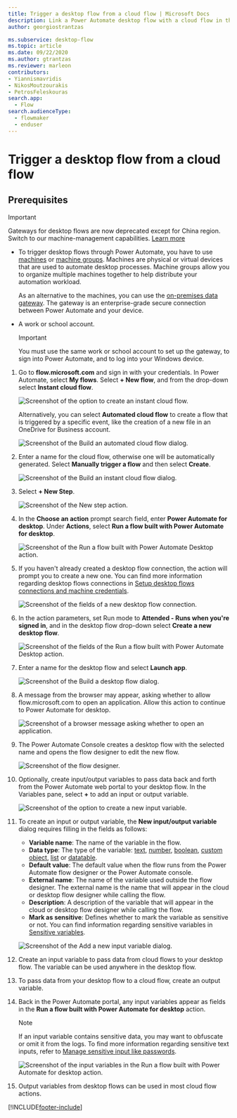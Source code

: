 ```yaml
---
title: Trigger a desktop flow from a cloud flow | Microsoft Docs
description: Link a Power Automate desktop flow with a cloud flow in the Power Automate portal
author: georgiostrantzas

ms.subservice: desktop-flow
ms.topic: article
ms.date: 09/22/2020
ms.author: gtrantzas
ms.reviewer: marleon
contributors:
- Yiannismavridis
- NikosMoutzourakis
- PetrosFeleskouras
search.app: 
  - Flow
search.audienceType: 
  - flowmaker
  - enduser
---
```



# Trigger a desktop flow from a cloud flow


## Prerequisites

> [!IMPORTANT]
> Gateways for desktop flows are now deprecated except for China region. Switch to our machine-management capabilities. [Learn more](manage-machines.md#switch-from-gateways-to-direct-connectivity)

- To trigger desktop flows through Power Automate, you have to use [machines](manage-machines.md) or [machine groups](manage-machine-groups.md). Machines are physical or virtual devices that are used to automate desktop processes. Machine groups allow you to organize multiple machines together to help distribute your automation workload.

   As an alternative to the machines, you can use the [on-premises data gateway](https://go.microsoft.com/fwlink/?LinkID=820580&clcid=0x409). The gateway is an enterprise-grade secure connection between Power Automate and your device. 

- A work or school account. 

   >[!IMPORTANT]
   >You must use the same work or school account to set up the gateway, to sign into Power Automate, and to log into your Windows device.
   

1. Go to **flow.microsoft.com** and sign in with your credentials. In Power Automate, select **My flows**. Select **+ New flow**, and from the drop-down select **Instant cloud flow**.

   ![Screenshot of the option to create an instant cloud flow.](media/link-pad-flow-portal/my-flows-instant-blank.png)

   Alternatively, you can select **Automated cloud flow** to create a flow that is triggered by a specific event, like the creation of a new file in an OneDrive for Business account.

   ![Screenshot of the Build an automated cloud flow dialog.](media/link-pad-flow-portal/automated-cloud-flow.png)

1. Enter a name for the cloud flow, otherwise one will be automatically generated. Select **Manually trigger a flow** and then select **Create**.

   ![Screenshot of the Build an instant cloud flow dialog.](media/link-pad-flow-portal/manually-trigger-flow.png)

1. Select **+ New Step**.

   ![Screenshot of the New step action.](media/link-pad-flow-portal/new-step.png)

1. In the **Choose an action** prompt search field, enter **Power Automate for desktop**. Under **Actions**, select **Run a flow built with Power Automate for desktop**.

   ![Screenshot of the Run a flow built with Power Automate Desktop action.](media/link-pad-flow-portal/action-search.png)

1. If you haven't already created a desktop flow connection, the action will prompt you to create a new one. You can find more information regarding desktop flows connections in [Setup desktop flows connections and machine credentials](install.md#setup-desktop-flows-connections-and-machine-credentials).

   ![Screenshot of the fields of a new desktop flow connection.](media/link-pad-flow-portal/desktop-flow-connection.png)

1. In the action parameters, set Run mode to **Attended - Runs when you're signed in**, and in the desktop flow drop-down select **Create a new desktop flow**.

   ![Screenshot of the fields of the Run a flow built with Power Automate Desktop action.](media/link-pad-flow-portal/run-desktop-flow-v2-action-properties.png)

1. Enter a name for the desktop flow and select **Launch app**.

   ![Screenshot of the Build a desktop flow dialog.](media/link-pad-flow-portal/build-desktop-flow-dialog.png)

1. A message from the browser may appear, asking whether to allow flow.microsoft.com to open an application. Allow this action to continue to Power Automate for desktop.

   ![Screenshot of a browser message asking whether to open an application.](media/link-pad-flow-portal/browser-open-application.png)

1. The Power Automate Console creates a desktop flow with the selected name and opens the flow designer to edit the new flow.

   ![Screenshot of the flow designer.](media/link-pad-flow-portal/flow-designer-blank.png)

1. Optionally, create input/output variables to pass data back and forth from the Power Automate web portal to your desktop flow. In the Variables pane, select **+** to add an input or output variable.

   ![Screenshot of the option to create a new input variable.](media/link-pad-flow-portal/new-input-output-var.png)

1. To create an input or output variable, the **New input/output variable** dialog requires filling in the fields as follows:

   - **Variable name**: The name of the variable in the flow.
   - **Data type**: The type of the variable: [text](variable-data-types.md#text-value), [number](variable-data-types.md#numeric-value), [boolean](variable-data-types.md#boolean-value), [custom object](variable-data-types.md#custom-object), [list](variable-data-types.md#list) or [datatable](variable-data-types.md#datatable).
   - **Default value**: The default value when the flow runs from the Power Automate flow designer or the Power Automate console.
   - **External name**: The name of the variable used outside the flow designer. The external name is the name that will appear in the cloud or desktop flow designer while calling the flow.
   - **Description**: A description of the variable that will appear in the cloud or desktop flow designer while calling the flow.
   - **Mark as sensitive**: Defines whether to mark the variable as sensitive or not. You can find information regarding sensitive variables in [Sensitive variables](manage-variables.md#sensitive-variables).

   ![Screenshot of the Add a new input variable dialog.](media/link-pad-flow-portal/add-new-input-var.png)

1. Create an input variable to pass data from cloud flows to your desktop flow. The variable can be used anywhere in the desktop flow.

1. To pass data from your desktop flow to a cloud flow, create an output variable.

1. Back in the Power Automate portal, any input variables appear as fields in the **Run a flow built with Power Automate for desktop** action.

   > [!NOTE]
   > If an input variable contains sensitive data, you may want to obfuscate or omit it from the logs. To find more information regarding sensitive text inputs, refer to [Manage sensitive input like passwords](../how-tos-use-sensitive-input.md).

   ![Screenshot of the input variables in the Run a flow built with Power Automate for desktop action.](media/link-pad-flow-portal/run-desktop-flow-v2-action-properties-2.png)

1. Output variables from desktop flows can be used in most cloud flow actions.




[!INCLUDE[footer-include](../includes/footer-banner.md)]